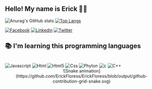 ## Hello! My name is Erick 👋😀

![Anurag's GitHub stats](https://github-readme-stats.vercel.app/api?username=ErickFloress&show_icons=true&theme=dark)
[![Top Langs](https://github-readme-stats.vercel.app/api/top-langs/?username=ErickFloress&theme=dark)](https://github.com/ErickFloress/github-readme-stats)


[![Facebook](https://img.shields.io/badge/Facebook-1877F2?style=for-the-badge&logo=facebook&logoColor=white)](https://www.facebook.com/erick.flores.3979/)
[![Linkedin](https://img.shields.io/badge/LinkedIn-0077B5?style=for-the-badge&logo=linkedin&logoColor=white)](https://www.linkedin.com/in/erick-flores-90198a190/)
[![Twitter](https://img.shields.io/badge/Twitter-1DA1F2?style=for-the-badge&logo=twitter&logoColor=white)](https://twitter.com/ErickFlooress)
	

## 📚 I'm learning this programming languages

<div style="dysplay: inline_block"><br/>
<img align="center" alt="Javascript" src="https://img.shields.io/badge/JavaScript-F7DF1E?style=for-the-badge&logo=javascript&logoColor=black"/>
<img align="center" alt="Html" src="https://img.shields.io/badge/HTML-239120?style=for-the-badge&logo=html5&logoColor=white"/>
<img align="center" alt="Html5" src="https://img.shields.io/badge/HTML5-E34F26?style=for-the-badge&logo=html5&logoColor=white"/>
<img align="center" alt="Css" src="https://img.shields.io/badge/CSS-239120?&style=for-the-badge&logo=css3&logoColor=white"/>
<img align="center" alt="Phyton" src="https://img.shields.io/badge/Python-3776AB?style=for-the-badge&logo=python&logoColor=white"/>
<img align="center" alt="c" src="https://img.shields.io/badge/C-00599C?style=for-the-badge&logo=c&logoColor=white"/>
<img align="center" alt="C++" src="https://img.shields.io/badge/C%2B%2B-00599C?style=for-the-badge&logo=c%2B%2B&logoColor=white"/>
</div>

<div align="center">
  ![Snake animation](https://github.com/ErickFloress/ErickFloress/blob/output/github-contribution-grid-snake.svg)
</div>
